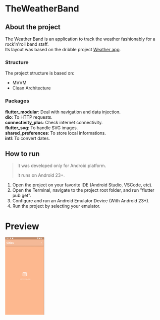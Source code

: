 # TheWeatherBand

## About the project

The Weather Band is an application to track the weather fashionably for a rock'n'roll band staff.<br>
Its layout was based on the dribble project [Weather app](https://dribbble.com/shots/3011558-Weather-App).

### Structure

The project structure is based on:

* MVVM
* Clean Architecture

### Packages

**flutter_modular**: Deal with navigation and data injection.<br>
**dio**: To HTTP requests.<br>
**connectivity_plus**: Check internet connectivity.<br>
**flutter_svg**: To handle SVG images.<br>
**shared_preferences**: To store local informations.<br>
**intl**: To convert dates.


## How to run

> It was developed only for Android platform.
>
> It runs on Android 23+.

1. Open the project on your favorite IDE (Android Studio, VSCode, etc).
2. Open the Terminal, navigate to the project root folder, and run "flutter pub get".
3. Configure and run an Android Emulator Device (With Android 23+).
4. Run the project by selecting your emulator.

 # Preview
<img src="preview/preview_weather_band.gif" height="250"/>
